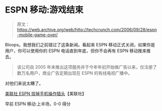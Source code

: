 # ESPN 移动:游戏结束

> 原文：<https://web.archive.org/web/http://techcrunch.com/2006/09/28/espn-mobile-game-over/>

Bloops。我想我们之前错过了这条新闻。看起来 ESPN 移动正式关闭，如果你是用户，你可以使用你的 ESPN 电话直到年底，但你不会再有 ESPN 移动推来推去。

> 该公司自 2005 年末推出这项服务并于今年年初开始做广告以来，仅注册了数万名用户，商业广告定期出现在 ESPN 的有线电视广播中。

对他们来说太糟了。

[美联社
ESPN 拔掉手机操作插头](https://web.archive.org/web/20150625044141/http://news.yahoo.com/s/ap/20060928/ap_on_hi_te/mobile_espn)【美联社】

早前
ESPN 移动:上半场，0-0 得分
